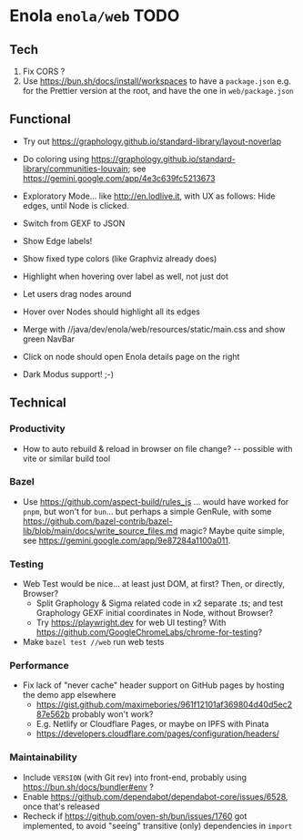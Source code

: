 <!--
    SPDX-License-Identifier: Apache-2.0

    Copyright 2025 The Enola <https://enola.dev> Authors

    Licensed under the Apache License, Version 2.0 (the "License");
    you may not use this file except in compliance with the License.
    You may obtain a copy of the License at

        https://www.apache.org/licenses/LICENSE-2.0

    Unless required by applicable law or agreed to in writing, software
    distributed under the License is distributed on an "AS IS" BASIS,
    WITHOUT WARRANTIES OR CONDITIONS OF ANY KIND, either express or implied.
    See the License for the specific language governing permissions and
    limitations under the License.
-->

# Enola `enola/web` TODO

## Tech

1. Fix CORS ?
1. Use https://bun.sh/docs/install/workspaces to have a `package.json` e.g. for the Prettier version at the root, and have the one in `web/package.json`

## Functional

* Try out https://graphology.github.io/standard-library/layout-noverlap
* Do coloring using https://graphology.github.io/standard-library/communities-louvain; see https://gemini.google.com/app/4e3c639fc5213673

* Exploratory Mode... like http://en.lodlive.it, with UX as follows: Hide edges, until Node is clicked.

* Switch from GEXF to JSON
* Show Edge labels!
* Show fixed type colors (like Graphviz already does)

* Highlight when hovering over label as well, not just dot
* Let users drag nodes around
* Hover over Nodes should highlight all its edges

* Merge with //java/dev/enola/web/resources/static/main.css and show green NavBar
* Click on node should open Enola details page on the right

* Dark Modus support! ;-)

## Technical

### Productivity

* How to auto rebuild & reload in browser on file change? -- possible with vite or similar build tool

### Bazel

* Use https://github.com/aspect-build/rules_js ... would have worked for `pnpm`, but won't for `bun`...
  but perhaps a simple GenRule, with some https://github.com/bazel-contrib/bazel-lib/blob/main/docs/write_source_files.md magic?
  Maybe quite simple, see https://gemini.google.com/app/9e87284a1100a011.

### Testing

* Web Test would be nice... at least just DOM, at first? Then, or directly, Browser?
  * Split Graphology & Sigma related code in x2 separate .ts; and test Graphology GEXF initial coordinates in Node, without Browser?
  * Try https://playwright.dev for web UI testing? With https://github.com/GoogleChromeLabs/chrome-for-testing?
* Make `bazel test //web` run web tests

### Performance

* Fix lack of "never cache" header support on GitHub pages by hosting the demo app elsewhere
  * https://gist.github.com/maximebories/961f12101af369804d40d5ec287e562b probably won't work?
  * E.g. Netlify or Cloudflare Pages, or maybe on IPFS with Pinata
  * https://developers.cloudflare.com/pages/configuration/headers/

### Maintainability

* Include `VERSION` (with Git rev) into front-end, probably using https://bun.sh/docs/bundler#env ?
* Enable https://github.com/dependabot/dependabot-core/issues/6528, once that's released
* Recheck if https://github.com/oven-sh/bun/issues/1760 got implemented, to avoid "seeing" transitive (only) dependencies in `import`
